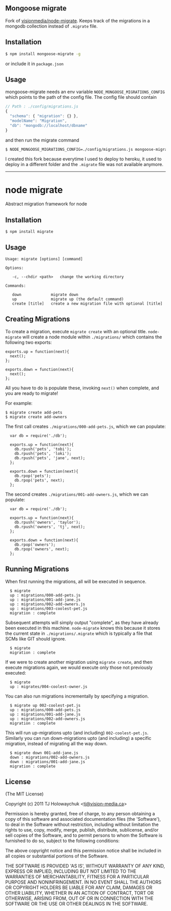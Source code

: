 
## Mongoose migrate

Fork of [visionmedia/node-migrate](https://github.com/visionmedia/node-migrate). Keeps track of the migrations in a mongodb collection instead of `.migrate` file.

## Installation

```sh
$ npm install mongoose-migrate -g
```

or include it in `package.json`

## Usage

mongoose-migrate needs an env variable `NODE_MONGOOSE_MIGRATIONS_CONFIG` which points to the path of the config file. The config file should contain

```js
// Path : ./config/migrations.js
{
  "schema": { "migration": {} },
  "modelName": "Migration",
  "db": "mongodb://localhost/dbname"
}
```

and then run the migrate command

```sh
$ NODE_MONGOOSE_MIGRATIONS_CONFIG=./config/migrations.js mongoose-migrate
```

I created this fork because everytime I used to deploy to heroku, it used to deploy in a different folder and the `.migrate` file was not available anymore.

---

# node migrate

  Abstract migration framework for node

## Installation

    $ npm install migrate

## Usage

```
Usage: migrate [options] [command]

Options:

   -c, --chdir <path>   change the working directory

Commands:

   down             migrate down
   up               migrate up (the default command)
   create [title]   create a new migration file with optional [title]

```

## Creating Migrations

To create a migration, execute `migrate create` with an optional title. `node-migrate` will create a node module within `./migrations/` which contains the following two exports:

    exports.up = function(next){
      next();
    };

    exports.down = function(next){
      next();
    };

All you have to do is populate these, invoking `next()` when complete, and you are ready to migrate!

For example:

    $ migrate create add-pets
    $ migrate create add-owners

The first call creates `./migrations/000-add-pets.js`, which we can populate:

      var db = require('./db');

      exports.up = function(next){
        db.rpush('pets', 'tobi');
        db.rpush('pets', 'loki');
        db.rpush('pets', 'jane', next);
      };

      exports.down = function(next){
        db.rpop('pets');
        db.rpop('pets', next);
      };

The second creates `./migrations/001-add-owners.js`, which we can populate:

      var db = require('./db');

      exports.up = function(next){
        db.rpush('owners', 'taylor');
        db.rpush('owners', 'tj', next);
      };

      exports.down = function(next){
        db.rpop('owners');
        db.rpop('owners', next);
      };

## Running Migrations

When first running the migrations, all will be executed in sequence.

      $ migrate
      up : migrations/000-add-pets.js
      up : migrations/001-add-jane.js
      up : migrations/002-add-owners.js
      up : migrations/003-coolest-pet.js
      migration : complete

Subsequent attempts will simply output "complete", as they have already been executed in this machine. `node-migrate` knows this because it stores the current state in `./migrations/.migrate` which is typically a file that SCMs like GIT should ignore.

      $ migrate
      migration : complete

If we were to create another migration using `migrate create`, and then execute migrations again, we would execute only those not previously executed:

      $ migrate
      up : migrates/004-coolest-owner.js

You can also run migrations incrementally by specifying a migration.

      $ migrate up 002-coolest-pet.js
      up : migrations/000-add-pets.js
      up : migrations/001-add-jane.js
      up : migrations/002-add-owners.js
      migration : complete

This will run up-migrations upto (and including) `002-coolest-pet.js`. Similarly you can run down-migrations upto (and including) a specific migration, instead of migrating all the way down.

      $ migrate down 001-add-jane.js
      down : migrations/002-add-owners.js
      down : migrations/001-add-jane.js
      migration : complete

## License

(The MIT License)

Copyright (c) 2011 TJ Holowaychuk &lt;tj@vision-media.ca&gt;

Permission is hereby granted, free of charge, to any person obtaining
a copy of this software and associated documentation files (the
'Software'), to deal in the Software without restriction, including
without limitation the rights to use, copy, modify, merge, publish,
distribute, sublicense, and/or sell copies of the Software, and to
permit persons to whom the Software is furnished to do so, subject to
the following conditions:

The above copyright notice and this permission notice shall be
included in all copies or substantial portions of the Software.

THE SOFTWARE IS PROVIDED 'AS IS', WITHOUT WARRANTY OF ANY KIND,
EXPRESS OR IMPLIED, INCLUDING BUT NOT LIMITED TO THE WARRANTIES OF
MERCHANTABILITY, FITNESS FOR A PARTICULAR PURPOSE AND NONINFRINGEMENT.
IN NO EVENT SHALL THE AUTHORS OR COPYRIGHT HOLDERS BE LIABLE FOR ANY
CLAIM, DAMAGES OR OTHER LIABILITY, WHETHER IN AN ACTION OF CONTRACT,
TORT OR OTHERWISE, ARISING FROM, OUT OF OR IN CONNECTION WITH THE
SOFTWARE OR THE USE OR OTHER DEALINGS IN THE SOFTWARE.
